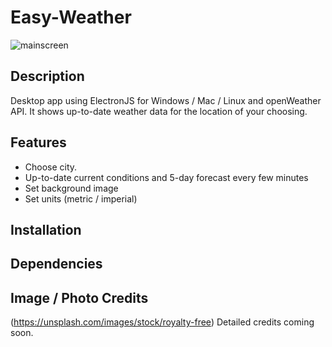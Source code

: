 # Easy-Weather
![mainscreen](https://github.com/davideastmond/easy-weather/blob/master/docs/img/sc000.JPG)

## Description
Desktop app using ElectronJS for Windows / Mac / Linux and openWeather API.
It shows up-to-date weather data for the location of your choosing.

## Features 
- Choose city.
- Up-to-date current conditions and 5-day forecast every few minutes
- Set background image
- Set units (metric / imperial)

## Installation
## Dependencies

## Image / Photo Credits
(https://unsplash.com/images/stock/royalty-free)
Detailed credits coming soon.